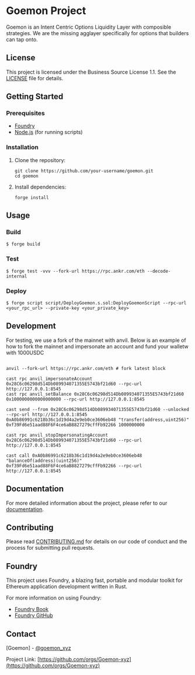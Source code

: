 # Goemon Project

Goemon is an Intent Centric Options Liquidity Layer with composible strategies. We are the missing agglayer specifically for options that builders can tap onto.

## License

This project is licensed under the Business Source License 1.1. See the [LICENSE](./LICENSE) file for details.

## Getting Started

### Prerequisites

- [Foundry](https://book.getfoundry.sh/getting-started/installation)
- [Node.js](https://nodejs.org/) (for running scripts)

### Installation

1. Clone the repository:
   ```shell
   git clone https://github.com/your-username/goemon.git
   cd goemon
   ```

2. Install dependencies:
   ```shell
   forge install
   ```

## Usage

### Build

```shell
$ forge build
```

### Test

```shell
$ forge test -vvv --fork-url https://rpc.ankr.com/eth --decode-internal  
```

### Deploy

```shell
$ forge script script/DeployGoemon.s.sol:DeployGoemonScript --rpc-url <your_rpc_url> --private-key <your_private_key>
```


## Development

For testing, we use a fork of the mainnet with anvil. Below is an example of how to fork the mainnet and impersonate an account and fund your walletw with 1000USDC

```shell

anvil --fork-url https://rpc.ankr.com/eth # fork latest block

cast rpc anvil_impersonateAccount 0x28C6c06298d514Db089934071355E5743bf21d60 --rpc-url http://127.0.0.1:8545
cast rpc anvil_setBalance 0x28C6c06298d514Db089934071355E5743bf21d60 0x1000000000000000000 --rpc-url http://127.0.0.1:8545

cast send --from 0x28C6c06298d514Db089934071355E5743bf21d60 --unlocked --rpc-url http://127.0.0.1:8545 0xA0b86991c6218b36c1d19d4a2e9eb0ce3606eb48 "transfer(address,uint256)" 0xf39Fd6e51aad88F6F4ce6aB8827279cffFb92266 1000000000

cast rpc anvil_stopImpersonatingAccount 0x28C6c06298d514Db089934071355E5743bf21d60 --rpc-url http://127.0.0.1:8545

cast call 0xA0b86991c6218b36c1d19d4a2e9eb0ce3606eb48 "balanceOf(address)(uint256)" 0xf39Fd6e51aad88F6F4ce6aB8827279cffFb92266 --rpc-url http://127.0.0.1:8545
```

## Documentation

For more detailed information about the project, please refer to our [documentation](link-to-your-docs).

## Contributing

Please read [CONTRIBUTING.md](link-to-contributing-guide) for details on our code of conduct and the process for submitting pull requests.

## Foundry

This project uses Foundry, a blazing fast, portable and modular toolkit for Ethereum application development written in Rust.

For more information on using Foundry:

- [Foundry Book](https://book.getfoundry.sh/)
- [Foundry GitHub](https://github.com/foundry-rs/foundry)

## Contact

[Goemon] - [@goemon_xyz](https://x.com/goemon_xyz) 

Project Link: [https://github.com/orgs/Goemon-xyz](https://github.com/orgs/Goemon-xyz)
